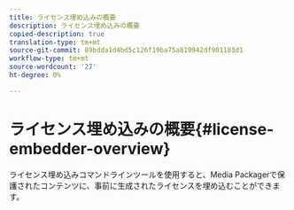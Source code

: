 ```yaml
---
title: ライセンス埋め込みの概要
description: ライセンス埋め込みの概要
copied-description: true
translation-type: tm+mt
source-git-commit: 89bdda1d4bd5c126f19ba75a819942df901183d1
workflow-type: tm+mt
source-wordcount: '27'
ht-degree: 0%

---
```



# ライセンス埋め込みの概要{#license-embedder-overview}

ライセンス埋め込みコマンドラインツールを使用すると、Media Packagerで保護されたコンテンツに、事前に生成されたライセンスを埋め込むことができます。
